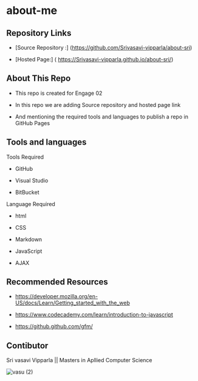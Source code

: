 # about-me

## Repository Links

* [Source Repository :] (https://github.com/Srivasavi-vipparla/about-sri)

* [Hosted Page:] ( https://Srivasavi-vipparla.github.io/about-sri/)

## About This Repo

* This repo is created for Engage 02 

* In this repo we are adding Source repository and hosted page link

* And mentioning the required tools and languages to publish a repo in GitHub Pages

## Tools  and languages

 Tools Required

* GitHub

* Visual Studio

* BitBucket

 Language Required

* html

* CSS

* Markdown

* JavaScript

* AJAX

## Recommended Resources

* https://developer.mozilla.org/en-US/docs/Learn/Getting_started_with_the_web

* https://www.codecademy.com/learn/introduction-to-javascript

* https://github.github.com/gfm/

## Contibutor

 Sri vasavi Vipparla || Masters in Apllied Computer Science
 
 ![vasu (2)](https://user-images.githubusercontent.com/69984398/92043937-be9ff580-ed42-11ea-9766-9eb6938fa1ea.jpg)


